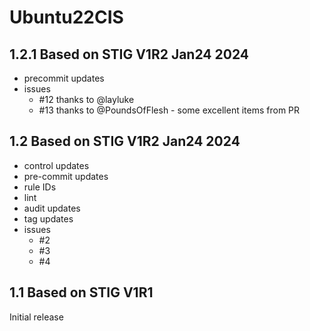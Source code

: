 # Ubuntu22CIS

## 1.2.1 Based on STIG V1R2 Jan24 2024

- precommit updates
- issues
  - #12 thanks to @layluke
  - #13 thanks to @PoundsOfFlesh - some excellent items from PR

## 1.2 Based on STIG V1R2 Jan24 2024

- control updates
- pre-commit updates
- rule IDs
- lint
- audit updates
- tag updates
- issues
  - #2
  - #3
  - #4

## 1.1 Based on STIG V1R1

Initial release
